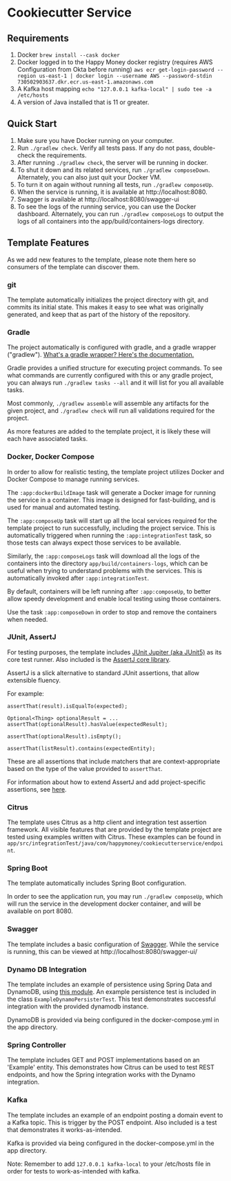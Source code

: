 # Cookiecutter Service

## Requirements

1. Docker `brew install --cask docker`
2. Docker logged in to the Happy Money docker registry (requires AWS Configuration from Okta before running) `aws ecr get-login-password --region us-east-1 | docker login --username AWS --password-stdin 730502903637.dkr.ecr.us-east-1.amazonaws.com`
3. A Kafka host mapping `echo "127.0.0.1 kafka-local" | sudo tee -a /etc/hosts`
4. A version of Java installed that is 11 or greater.

## Quick Start

1. Make sure you have Docker running on your computer.
2. Run `./gradlew check`. Verify all tests pass. If any do not pass, double-check the requirements.
3. After running `./gradlew check`, the server will be running in docker.
4. To shut it down and its related services, run `./gradlew composeDown`. Alternately, you can also just quit your Docker VM.
5. To turn it on again without running all tests, run `./gradlew composeUp`.
6. When the service is running, it is available at http://localhost:8080.
7. Swagger is available at http://localhost:8080/swagger-ui
8. To see the logs of the running service, you can use the Docker dashboard. Alternately, you can run `./gradlew composeLogs` to output the logs of all containers into the app/build/containers-logs directory.

## Template Features

As we add new features to the template, please note them here so consumers of the template can discover them.

### git

The template automatically initializes the project directory with git, and commits its initial state. This makes it easy to see what was originally generated, and keep that as part of the history of the repository.

### Gradle

The project automatically is configured with gradle, and a gradle wrapper ("gradlew"). [What's a gradle wrapper? Here's the documentation.](https://docs.gradle.org/current/userguide/gradle_wrapper.html)

Gradle provides a unified structure for executing project commands. To see what commands are currently configured with this or any gradle project, you can always run `./gradlew tasks --all` and it will list for you all available tasks.

Most commonly, `./gradlew assemble` will assemble any artifacts for the given project, and `./gradlew check` will run all validations required for the project.

As more features are added to the template project, it is likely these will each have associated tasks.

### Docker, Docker Compose

In order to allow for realistic testing, the template project utilizes Docker and Docker Compose to manage running services.

The `:app:dockerBuildImage` task will generate a Docker image for running the service in a container. This image is designed for fast-building, and is used for manual and automated testing.

The `:app:composeUp` task will start up all the local services required for the template project to run successfully, including the project service. This is automatically triggered when running the `:app:integrationTest` task, so those tests can always expect those services to be available.

Similarly, the `:app:composeLogs` task will download all the logs of the containers into the directory `app/build/containers-logs`, which can be useful when trying to understand problems with the services. This is automatically invoked after `:app:integrationTest`.

By default, containers will be left running after `:app:composeUp`, to better allow speedy development and enable local testing using those containers.

Use the task `:app:composeDown` in order to stop and remove the containers when needed.

### JUnit, AssertJ

For testing purposes, the template includes [JUnit Jupiter (aka JUnit5)](https://junit.org/junit5/docs/current/user-guide/) as its core test runner. Also included is the [AssertJ core library](https://assertj.github.io/doc/).

AssertJ is a slick alternative to standard JUnit assertions, that allow extensible fluency.

For example:

    assertThat(result).isEqualTo(expected);

    Optional<Thing> optionalResult = ...
    assertThat(optionalResult).hasValue(expectedResult);
    
    assertThat(optionalResult).isEmpty();

    assertThat(listResult).contains(expectedEntity);

These are all assertions that include matchers that are context-appropriate based on the type of the value provided to `assertThat`.

For information about how to extend AssertJ and add project-specific assertions, see [here](https://assertj.github.io/doc/#assertj-core-extensions).

### Citrus

The template uses Citrus as a http client and integration test assertion framework. All visible features that are provided by the template project are tested using examples written with Citrus. These examples can be found in `app/src/integrationTest/java/com/happymoney/cookiecutterservice/endpoint`.

### Spring Boot

The template automatically includes Spring Boot configuration.

In order to see the application run, you may run `./gradlew composeUp`, which will run the service in the development docker container, and will be available on port 8080.

### Swagger

The template includes a basic configuration of [Swagger](https://swagger.io/). While the service is running, this can be viewed at http://localhost:8080/swagger-ui/

### Dynamo DB Integration

The template includes an example of persistence using Spring Data and DynamoDB, using [this module](https://github.com/derjust/spring-data-dynamodb). An example persistence test is included in the class `ExampleDynamoPersisterTest`. This test demonstrates successful integration with the provided dynamodb instance.

DynamoDB is provided via being configured in the docker-compose.yml in the app directory.

### Spring Controller

The template includes GET and POST implementations based on an 'Example' entity. This demonstrates how Citrus can be used to test REST endpoints, and how the Spring integration works with the Dynamo integration.

### Kafka

The template includes an example of an endpoint posting a domain event to a Kafka topic. This is trigger by the POST endpoint. Also included is a test that demonstrates it works-as-intended.

Kafka is provided via being configured in the docker-compose.yml in the app directory.

Note: Remember to add `127.0.0.1 kafka-local` to your /etc/hosts file in order for tests to work-as-intended with kafka.
